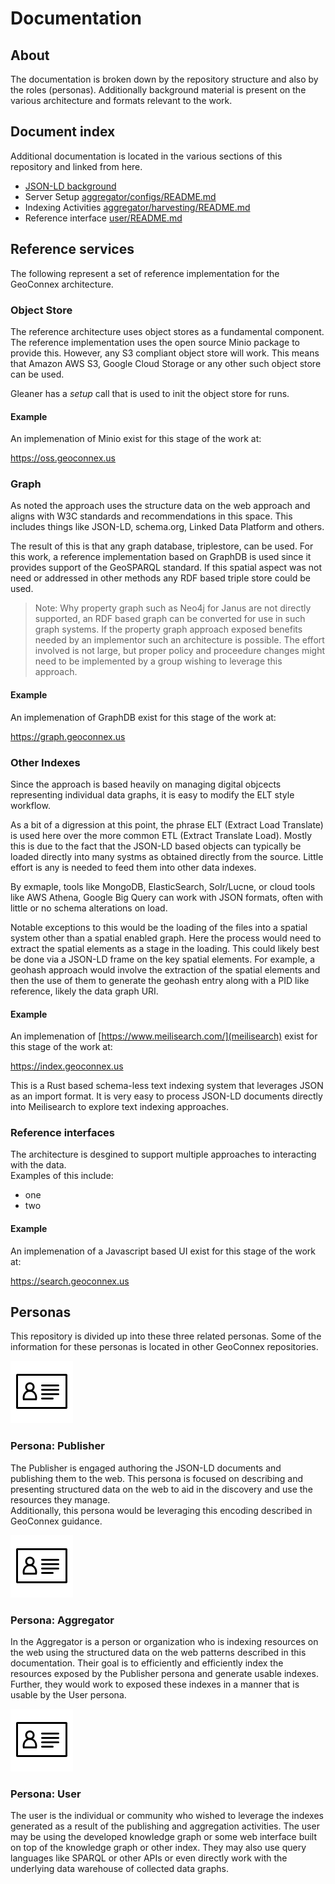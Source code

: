 # Documentation

## About

The documentation is broken down by the repository structure and also by
the roles (personas).  Additionally background
material is present on the various architecture and formats relevant to the work. 

## Document index
Additional documentation is located in the various sections of this repository 
and linked from here.

* [JSON-LD background](./jsonld.md)
* Server Setup [aggregator/configs/README.md](/aggregator/configs/README.md)
* Indexing Activities [aggregator/harvesting/README.md](/aggregator/harvesting/README.md)
* Reference interface [user/README.md](/user/README.md)
  
## Reference services

The following represent a set of reference implementation for the GeoConnex architecture.  

### Object Store

The reference architecture uses object stores as a fundamental component.  
The reference implementation uses the open source Minio package to provide this. 
However, any S3 compliant object store will work.  This means that Amazon AWS S3, 
Google Cloud Storage or any other such object store can be used. 

Gleaner has a _setup_ call that is used to init the object store for runs. 

#### Example

An implemenation of Minio exist for this stage of the work at:

https://oss.geoconnex.us

### Graph

As noted the approach uses the structure data on the web approach and aligns
with W3C standards and recommendations in this space.  This includes things like
JSON-LD, schema.org, Linked Data Platform and others.  

The result of this is that any graph database, triplestore, can be used.  For
this work, a reference implementation based on GraphDB is used since it provides
support of the GeoSPARQL standard.  If this spatial aspect was not need or addressed
in other methods any RDF based triple store could be used.

> Note:  Why property graph such as Neo4j for Janus are not directly supported, an
> RDF based graph can be converted for use in such graph systems.  If the property 
> graph approach exposed benefits needed by an implementor such an architecture is possible. 
> The effort involved is not large, but proper policy and proceedure changes might need
> to be implemented by a group wishing to leverage this approach. 

#### Example

An implemenation of GraphDB exist for this stage of the work at:

https://graph.geoconnex.us  

### Other Indexes

Since the approach is based heavily on managing digital objcects representing individual data
graphs, it is easy to modify the ELT style workflow.

As a bit of a digression at this point, the phrase ELT (Extract Load Translate) is used here over
the more common ETL (Extract Translate Load).   Mostly this is due to the fact that the JSON-LD
based objects can typically be loaded directly into many systms as obtained directly from the source.
Little effort is any is needed to feed them into other data indexes.

By exmaple, tools like MongoDB, ElasticSearch, Solr/Lucne, or cloud tools like AWS Athena, 
Google Big Query can work with JSON formats, often with little or no schema alterations on load.  

Notable exceptions to this would be the loading of the files into a spatial system other than 
a spatial enabled graph.  Here the process would need to extract the spatial elements as a stage
in the loading.  This could likely best be done via a JSON-LD frame on the key spatial elements.
For example, a geohash approach would involve the extraction of the spatial 
elements and then the use of them to generate the geohash entry along with a PID like 
reference, likely the data graph URI.   

#### Example

An implemenation of [https://www.meilisearch.com/](meilisearch) exist for this stage of the work at:

https://index.geoconnex.us  

This is a Rust based schema-less text indexing system that leverages JSON as an import format.  It is 
very easy to process JSON-LD documents directly into Meilisearch to explore text indexing approaches. 

### Reference interfaces

The architecture is desgined to support multiple approaches to interacting with the data.  
Examples of this include:

* one
* two

#### Example

An implemenation of a Javascript based UI exist for this stage of the work at:

https://search.geoconnex.us  

## Personas

This repository is divided up into these three related personas.  Some of the information 
for these personas is located in other GeoConnex repositories.  

![pub](./images/persona.png)

### Persona: Publisher

The Publisher is engaged authoring the JSON-LD documents and publishing them to the web. This persona is focused on describing and presenting structured data on the web to aid in the discovery and use the resources they manage.  
Additionally, this persona would be leveraging this encoding described in GeoConnex guidance. 

![pub](./images/persona.png)

### Persona: Aggregator

In the Aggregator is a person or organization who is indexing resources on the web using the structured data on the web patterns described in this documentation.
Their goal is to efficiently and efficiently index the resources exposed by the Publisher persona and generate usable indexes. Further, they would work to exposed these indexes in a manner that is usable by the User persona. 

![pub](./images/persona.png)

### Persona: User

The user is the individual or community who wished to leverage the indexes generated as a result of the publishing and aggregation activities. The user may be using the developed knowledge graph or some web interface built on top of the knowledge graph or other index. They may also use query languages like SPARQL or other APIs or even directly work with the underlying data warehouse of collected data graphs.
